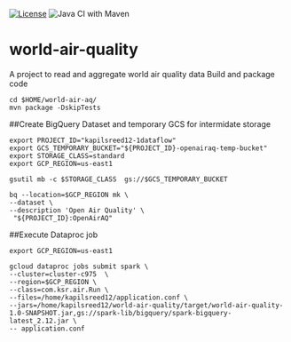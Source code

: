 [![License](https://img.shields.io/badge/License-Apache%202.0-blue.svg)](https://opensource.org/licenses/Apache-2.0)
![Java CI with Maven](https://github.com/ksree/world-air-quality/workflows/Java%20CI%20with%20Maven/badge.svg)
# world-air-quality
A project to read and aggregate world air quality data
Build and package code

```text
cd $HOME/world-air-aq/
mvn package -DskipTests
```

##Create BigQuery Dataset and temporary GCS for intermidate storage
```shell script
export PROJECT_ID="kapilsreed12-1dataflow"
export GCS_TEMPORARY_BUCKET="${PROJECT_ID}-openairaq-temp-bucket"
export STORAGE_CLASS=standard
export GCP_REGION=us-east1

gsutil mb -c $STORAGE_CLASS  gs://$GCS_TEMPORARY_BUCKET

bq --location=$GCP_REGION mk \
--dataset \
--description 'Open Air Quality' \
 "${PROJECT_ID}:OpenAirAQ"
```

##Execute Dataproc job 
```
export GCP_REGION=us-east1

gcloud dataproc jobs submit spark \
--cluster=cluster-c975  \
--region=$GCP_REGION \
--class=com.ksr.air.Run \
--files=/home/kapilsreed12/application.conf \
--jars=/home/kapilsreed12/world-air-quality/target/world-air-quality-1.0-SNAPSHOT.jar,gs://spark-lib/bigquery/spark-bigquery-latest_2.12.jar \
-- application.conf
```
